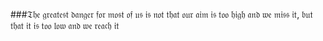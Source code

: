 ###𝔗𝔥𝔢 𝔤𝔯𝔢𝔞𝔱𝔢𝔰𝔱 𝔡𝔞𝔫𝔤𝔢𝔯 𝔣𝔬𝔯 𝔪𝔬𝔰𝔱 𝔬𝔣 𝔲𝔰 𝔦𝔰 𝔫𝔬𝔱 𝔱𝔥𝔞𝔱 𝔬𝔲𝔯 𝔞𝔦𝔪 𝔦𝔰 𝔱𝔬𝔬 𝔥𝔦𝔤𝔥 𝔞𝔫𝔡 𝔴𝔢 𝔪𝔦𝔰𝔰 𝔦𝔱, 𝔟𝔲𝔱 𝔱𝔥𝔞𝔱 𝔦𝔱 𝔦𝔰 𝔱𝔬𝔬 𝔩𝔬𝔴 𝔞𝔫𝔡 𝔴𝔢 𝔯𝔢𝔞𝔠𝔥 𝔦𝔱
